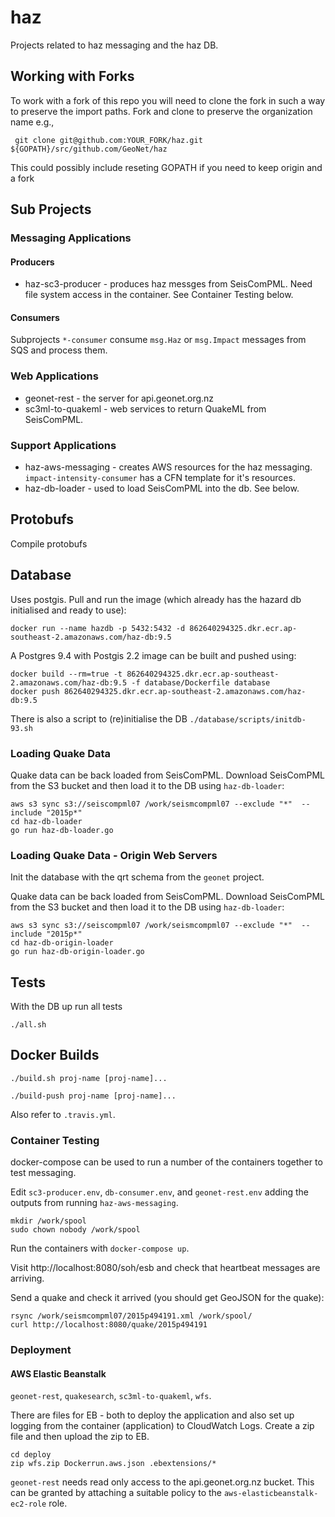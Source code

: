 # haz

Projects related to haz messaging and the haz DB.  

## Working with Forks

To work with a fork of this repo you will need to clone the fork in such a way to preserve the import paths.  Fork and clone to preserve the organization name e.g.,  

```
 git clone git@github.com:YOUR_FORK/haz.git ${GOPATH}/src/github.com/GeoNet/haz
```

This could possibly include reseting GOPATH if you need to keep origin and a fork

## Sub Projects

### Messaging Applications

#### Producers

* haz-sc3-producer - produces haz messges from SeisComPML.  Need file system access in the container.  See Container Testing below.

#### Consumers

Subprojects `*-consumer` consume `msg.Haz` or `msg.Impact` messages from SQS and process them.

### Web Applications

* geonet-rest - the server for api.geonet.org.nz
* sc3ml-to-quakeml - web services to return QuakeML from SeisComPML.

### Support Applications

* haz-aws-messaging - creates AWS resources for the haz messaging.  `impact-intensity-consumer` has a CFN template for it's resources. 
* haz-db-loader - used to load SeisComPML into the db.  See below.

## Protobufs

Compile protobufs 

## Database

Uses postgis.  Pull and run the image (which already has the hazard db initialised and ready to use):

```
docker run --name hazdb -p 5432:5432 -d 862640294325.dkr.ecr.ap-southeast-2.amazonaws.com/haz-db:9.5
``` 

A Postgres 9.4 with Postgis 2.2 image can be built and pushed using:

```
docker build --rm=true -t 862640294325.dkr.ecr.ap-southeast-2.amazonaws.com/haz-db:9.5 -f database/Dockerfile database
docker push 862640294325.dkr.ecr.ap-southeast-2.amazonaws.com/haz-db:9.5
```

There is also a script to (re)initialise the DB  `./database/scripts/initdb-93.sh`

### Loading Quake Data

Quake data can be back loaded from SeisComPML.  Download SeisComPML from the S3 bucket and then load it to the DB using `haz-db-loader`:

```
aws s3 sync s3://seiscompml07 /work/seismcompml07 --exclude "*"  --include "2015p*"
cd haz-db-loader
go run haz-db-loader.go
```

### Loading Quake Data - Origin Web Servers

Init the database with the qrt schema from the `geonet` project.

Quake data can be back loaded from SeisComPML.  Download SeisComPML from the S3 bucket and then load it to the DB using `haz-db-loader`:

```
aws s3 sync s3://seiscompml07 /work/seismcompml07 --exclude "*"  --include "2015p*"
cd haz-db-origin-loader
go run haz-db-origin-loader.go
```

## Tests

With the DB up run all tests

```
./all.sh
```

## Docker Builds

`./build.sh proj-name [proj-name]...`

`./build-push proj-name [proj-name]...`

Also refer to `.travis.yml`.


### Container Testing

docker-compose can be used to run a number of the containers together to test messaging.

Edit `sc3-producer.env`, `db-consumer.env`, and `geonet-rest.env` adding the outputs from running `haz-aws-messaging`.

```
mkdir /work/spool
sudo chown nobody /work/spool
```

Run the containers with `docker-compose up`.

Visit http://localhost:8080/soh/esb and check that heartbeat messages are arriving.

Send a quake and check it arrived (you should get GeoJSON for the quake):

```
rsync /work/seismcompml07/2015p494191.xml /work/spool/
curl http://localhost:8080/quake/2015p494191
```

### Deployment

#### AWS Elastic Beanstalk

`geonet-rest`, `quakesearch`, `sc3ml-to-quakeml`, `wfs`.

There are files for EB - both to deploy the application and also set
up logging from the container (application) to CloudWatch Logs.  Create a zip file and then upload the 
zip to EB.

```
cd deploy
zip wfs.zip Dockerrun.aws.json .ebextensions/*
```

`geonet-rest` needs read only access to the api.geonet.org.nz bucket.  This can be granted by attaching a suitable policy to the 
`aws-elasticbeanstalk-ec2-role` role.